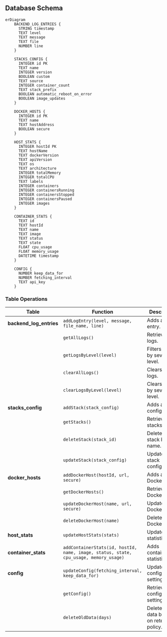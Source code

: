 ## Database Schema

```mermaidjs
erDiagram
    BACKEND_LOG_ENTRIES {
      STRING timestamp
      TEXT level
      TEXT message
      TEXT file
      NUMBER line
    }

    STACKS_CONFIG {
      INTEGER id PK
      TEXT name
      INTEGER version
      BOOLEAN custom
      TEXT source
      INTEGER container_count
      TEXT stack_prefix
      BOOLEAN automatic_reboot_on_error
      BOOLEAN image_updates
    }

    DOCKER_HOSTS {
      INTEGER id PK
      TEXT name
      TEXT hostAddress
      BOOLEAN secure
    }

    HOST_STATS {
      INTEGER hostId PK
      TEXT hostName
      TEXT dockerVersion
      TEXT apiVersion
      TEXT os
      TEXT architecture
      INTEGER totalMemory
      INTEGER totalCPU
      TEXT labels
      INTEGER containers
      INTEGER containersRunning
      INTEGER containersStopped
      INTEGER containersPaused
      INTEGER images
    }

    CONTAINER_STATS {
      TEXT id
      TEXT hostId
      TEXT name
      TEXT image
      TEXT status
      TEXT state
      FLOAT cpu_usage
      FLOAT memory_usage
      DATETIME timestamp
    }

    CONFIG {
      NUMBER keep_data_for
      NUMBER fetching_interval
      TEXT api_key
    }
```

### Table Operations

| **Table** | **Function** | **Description** |
|----|----|----|
| **backend_log_entries** | `addLogEntry(level, message, file_name, line)` | Adds a log entry. |
|    | `getAllLogs()` | Retrieves all logs. |
|    | `getLogsByLevel(level)` | Filters logs by severity level. |
|    | `clearAllLogs()` | Clears all logs. |
|    | `clearLogsByLevel(level)` | Clears logs by severity level. |
| **stacks_config** | `addStack(stack_config)` | Adds a stack configuration. |
|    | `getStacks()` | Retrieves all stacks. |
|    | `deleteStack(stack_id)` | Deletes a stack by name. |
|    | `updateStack(stack_config)` | Updates a stack configuration. |
| **docker_hosts** | `addDockerHost(hostId, url, secure)` | Adds a Docker host. |
|    | `getDockerHosts()` | Retrieves all Docker hosts. |
|    | `updateDockerHost(name, url, secure)` | Updates a Docker host. |
|    | `deleteDockerHost(name)` | Deletes a Docker host. |
| **host_stats** | `updateHostStats(stats)` | Updates host statistics. |
| **container_stats** | `addContainerStats(id, hostId, name, image, status, state, cpu_usage, memory_usage)` | Adds container statistics. |
| **config** | `updateConfig(fetching_interval, keep_data_for)` | Updates configuration settings. |
|    | `getConfig()` | Retrieves configuration settings. |
|    | `deleteOldData(days)` | Deletes old data based on retention policy. |